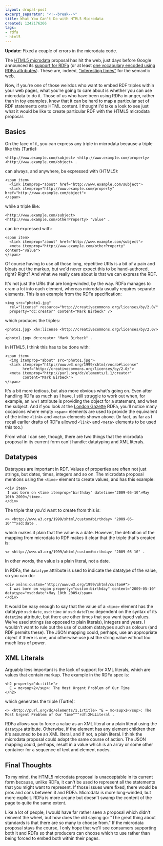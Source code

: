 ```yaml
---
layout: drupal-post
excerpt_separator: "<!--break-->"
title: What You Can't Do with HTML5 Microdata
created: 1242176266
tags:
- rdfa
- html5
---
```

**Update:** Fixed a couple of errors in the microdata code.

The [HTML5 microdata][microdata] proposal has hit the web, just days before Google announced its [support for RDFa][google] (or at least [one vocabulary encoded using RDFa attributes][iand]). These are, indeed, ["interesting times"][interesting] for the semantic web.

[microdata]: http://dev.w3.org/html5/spec/Overview.html#microdata "W3C: HTML5: Microdata"
[google]: http://radar.oreilly.com/2009/05/google-announces-support-for-m.html "O'Reilly: Google Announces Support for Microformats and RDFa"
[iand]: http://iandavis.com/blog/2009/05/googles-rdfa-a-damp-squib "Ian Davis: Google's RDFa a Damp Squib"
[interesting]: http://en.wikipedia.org/wiki/May_you_live_in_interesting_times "Wikipedia: May you live in interesting times"

Now, if you're one of those weirdos who want to embed RDF triples within your web pages, what you're going to care about is whether you can use microdata to do it. Those of us who have been using RDFa in anger, rather than in toy examples, know that it can be hard to map a particular set of RDF statements onto HTML content. I thought I'd take a look to see just what it would be like to create particular RDF with the HTML5 microdata proposal.

<!--break-->

## Basics ##

On the face of it, you can express any triple in microdata because a triple like this (Turtle):

    <http://www.example.com/subject> <http://www.example.com/property> <http://www.example.com/object> .

can always, and anywhere, be expressed with (HTML5):

    <span item>
      <link itemprop="about" href="http://www.example.com/subject">
      <link itemprop="http://www.example.com/property" href="http://www.example.com/object">
    </span>

while a triple like:

    <http://www.example.com/subject> <http://www.example.com/otherProperty> "value" .

can be expressed with:

    <span item>
      <link itemprop="about" href="http://www.example.com/subject">
      <meta itemprop="http://www.example.com/otherProperty" content="value">
    </span>

Of course having to use all those long, repetitive URIs is a bit of a pain and bloats out the markup, but we'd never expect this to be hand-authored, right? Right? And what we really care about is that we can express the RDF.

It's not just the URIs that are long-winded, by the way. RDFa manages to cram a lot into each element, whereas microdata usually requires separate elements. This is an example from the RDFa specification:

    <img src="photo1.jpg"
      rel="license" resource="http://creativecommons.org/licenses/by/2.0/"
      property="dc:creator" content="Mark Birbeck" />

which produces the triples:

    <photo1.jpg> xhv:license <http://creativecommons.org/licenses/by/2.0/> .
    <photo1.jpg> dc:creator "Mark Birbeck" .
  
In HTML5, I think this has to be done with:

    <span item>
      <img itemprop="about" src="photo1.jpg">
      <link itemprop="http://www.w3.org/1999/xhtml/vocab#license" 
            href="http://creativecommons.org/licenses/by/2.0/">
      <meta itemprop="http://purl.org/dc/elements/1.1/creator" 
            content="Mark Birbeck">
    </span>

It's a bit more tedious, but also more obvious what's going on. Even after handling RDFa as much as I have, I still struggle to work out when, for example, an `href` attribute is providing the object for a statement, and when the subject. And if you look at the [London Gazette][gazette] RDFa, you'll notice many occasions where empty `<span>` elements are used to provide the equivalent of the inline `<link>` and `<meta>` elements shown above. (In fact, as far as I recall earlier drafts of RDFa allowed `<link>` and `<meta>` elements to be used this too.)

[gazette]: http://www.london-gazette.co.uk/ "London Gazette"

From what I can see, though, there are two things that the microdata proposal in its current form can't handle: datatyping and XML literals.

## Datatypes ##

Datatypes are important in RDF. Values of properties are often not just strings, but dates, times, integers and so on. The microdata proposal mentions using the `<time>` element to create values, and has this example:
  
    <div item>
     I was born on <time itemprop="birthday" datetime="2009-05-10">May 10th 2009</time>.
    </div>

The triple that you'd want to create from this is:

    <> <http://www.w3.org/1999/xhtml/custom#birthday> "2009-05-10"^^xsd:date .

which makes it plain that the value is a date. However, the definition of the mapping from microdata to RDF makes it clear that the triple that's created is:

    <> <http://www.w3.org/1999/xhtml/custom#birthday> "2009-05-10" .

In other words, the value is a plain literal, not a date.

In RDFa, the `datatype` attribute is used to indicate the datatype of the value, so you can do:

    <div xmlns:custom="http://www.w3.org/1999/xhtml/custom#">
      I was born on <span property="custom:birthday" content="2009-05-10" datatype="xsd:date">May 10th 2009</span>
    </div>

It would be easy enough to say that the value of a `<time>` element has the datatype `xsd:date`, `xsd:time` or `xsd:dateTime` dependent on the syntax of its `datetime` attribute, but there are other times that you want typed values. We've used strings (as opposed to plain literals), integers and years. I wouldn't want to rule out the use of custom datatypes such as colours (and RDF permits these). The JSON mapping could, perhaps, use an appropriate object if there is one, and otherwise use just the string value without too much loss of power.

## XML Literals ##

Arguably less important is the lack of support for XML literals, which are values that contain markup. The example in the RDFa spec is:

    <h2 property="dc:title">
      E = mc<sup>2</sup>: The Most Urgent Problem of Our Time
    </h2>

which generates the triple (Turtle):

    <> <http://purl.org/dc/elements/1.1/title> "E = mc<sup>2</sup>: The Most Urgent Problem of Our Time"^^rdf:XMLLiteral . 

RDFa allows you to force a value as an XML literal or a plain literal using the `datatype` attribute. Otherwise, if the element has any element children then it's assumed to be an XML literal, and if not, a plain literal. I think the microdata proposal could adopt the same course of action. The JSON mapping could, perhaps, result in a value which is an array or some other container for a sequence of text and element nodes.

## Final Thoughts ##

To my mind, the HTML5 microdata proposal is unacceptable in its current form because, unlike RDFa, it can't be used to represent all the statements that you might want to represent. If those issues were fixed, there would be pros and cons between it and RDFa. Microdata is more long-winded, but more explicit. RDFa is more arcane but doesn't swamp the content of the page to quite the same extent.

Like a lot of people, I would have far rather seen a proposal which didn't reinvent the wheel, but how does the old saying go: "The great thing about standards is that there are so many to choose from." If the microdata proposal stays the course, I only hope that we'll see consumers supporting both it and RDFa so that producers can choose which to use rather than being forced to embed both within their pages.
